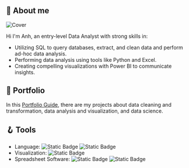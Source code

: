 ## 💬 About me
![Cover](https://github.com/huonganh245/portfolio/assets/26918637/66e56a19-0220-4c04-b6fb-7474716ad65e)

Hi I'm Anh, an entry-level Data Analyst with strong skills in:
* Utilizing SQL to query databases, extract, and clean data and perform ad-hoc data analysis.
* Performing data analysis using tools like Python and Excel.
* Creating compelling visualizations with Power BI to communicate insights.

## 💼  Portfolio
In this [Portfolio Guide](guide.md), there are my projects about data cleaning and transformation, data analysis and visualization, and data science.


## 🪝 Tools
* Language: ![Static Badge](https://img.shields.io/badge/Python-black?logo=Python) ![Static Badge](https://img.shields.io/badge/SQL-black)
* Visualization: ![Static Badge](https://img.shields.io/badge/PowerBI-black?logo=PowerBI)
* Spreadsheet Software: ![Static Badge](https://img.shields.io/badge/Excel-black?logo=Microsoft%20Excel&logoColor=green) ![Static Badge](https://img.shields.io/badge/Google%20Sheets-black?style=flat&logo=GoogleSheets&logoColor=209f60)



